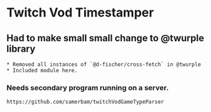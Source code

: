 # Twitch Vod Timestamper

## Had to make small small change to @twurple library
	* Removed all instances of `@d-fischer/cross-fetch` in @twurple
	* Included module here.

### Needs secondary program running on a server.
	https://github.com/samerbam/twitchVodGameTypeParser